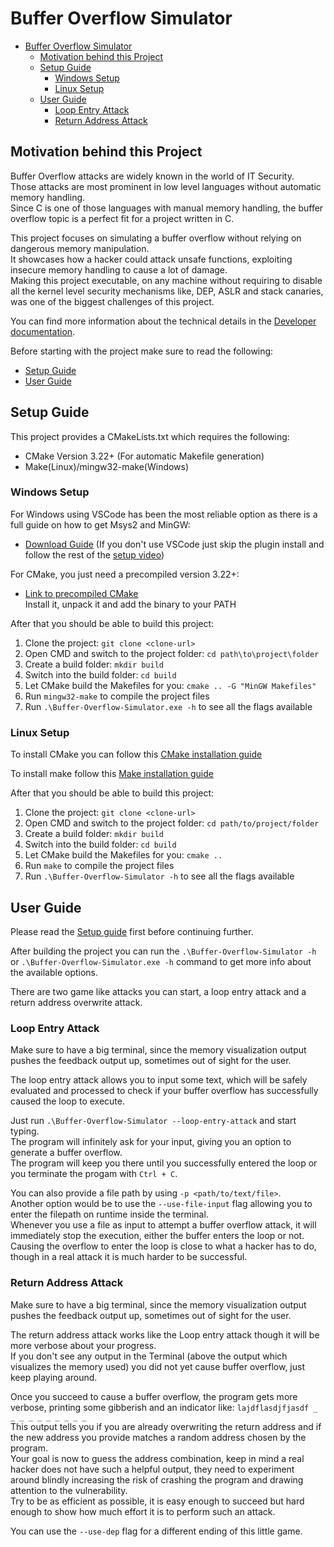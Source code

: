# Buffer Overflow Simulator

<!-- TOC -->
* [Buffer Overflow Simulator](#buffer-overflow-simulator)
  * [Motivation behind this Project](#motivation-behind-this-project)
  * [Setup Guide](#setup-guide)
    * [Windows Setup](#windows-setup)
    * [Linux Setup](#linux-setup)
  * [User Guide](#user-guide)
    * [Loop Entry Attack](#loop-entry-attack)
    * [Return Address Attack](#return-address-attack)
<!-- TOC -->

## Motivation behind this Project

Buffer Overflow attacks are widely known in the world of IT Security.  
Those attacks are most prominent in low level languages without automatic memory handling.  
Since C is one of those languages with manual memory handling, the buffer overflow topic is a perfect fit for a project written in C.

This project focuses on simulating a buffer overflow without relying on dangerous memory manipulation.  
It showcases how a hacker could attack unsafe functions, exploiting insecure memory handling to cause a lot of damage.  
Making this project executable, on any machine without requiring to disable all the kernel level security mechanisms like,
DEP, ASLR and stack canaries, was one of the biggest challenges of this project.

You can find more information about the technical details in the [Developer documentation](DeveloperDocumentation.md).

Before starting with the project make sure to read the following:
 - [Setup Guide](#setup-guide)
 - [User Guide](#user-guide)

## Setup Guide

This project provides a CMakeLists.txt which requires the following:
 - CMake Version 3.22+ (For automatic Makefile generation)
 - Make(Linux)/mingw32-make(Windows)

### Windows Setup

For Windows using VSCode has been the most reliable option as there is a full guide on how to get Msys2 and MinGW:
- [Download Guide](https://code.visualstudio.com/docs/cpp/config-mingw) (If you don't use VSCode just skip the plugin install and follow the rest of the [setup video](https://code.visualstudio.com/docs/cpp/config-mingw#_installing-the-mingww64-toolchain))

For CMake, you just need a precompiled version 3.22+:
 - [Link to precompiled CMake](https://cmake.org/download/#latest)  
   Install it, unpack it and add the binary to your PATH

After that you should be able to build this project:
1. Clone the project: `git clone <clone-url>`
2. Open CMD and switch to the project folder: `cd path\to\project\folder`
3. Create a build folder: `mkdir build`
4. Switch into the build folder: `cd build`
5. Let CMake build the Makefiles for you: `cmake .. -G "MinGW Makefiles"`
6. Run `mingw32-make` to compile the project files
7. Run `.\Buffer-Overflow-Simulator.exe -h` to see all the flags available

### Linux Setup
To install CMake you can follow this [CMake installation guide](https://askubuntu.com/a/865294) 

To install make follow this [Make installation guide](https://askubuntu.com/a/272020)

After that you should be able to build this project:
1. Clone the project: `git clone <clone-url>`
2. Open CMD and switch to the project folder: `cd path/to/project/folder`
3. Create a build folder: `mkdir build`
4. Switch into the build folder: `cd build`
5. Let CMake build the Makefiles for you: `cmake ..`
6. Run `make` to compile the project files
7. Run `.\Buffer-Overflow-Simulator -h` to see all the flags available

## User Guide

Please read the [Setup guide](#setup-guide) first before continuing further.

After building the project you can run the `.\Buffer-Overflow-Simulator -h` or `.\Buffer-Overflow-Simulator.exe -h` command to get more info about the available options.

There are two game like attacks you can start, a loop entry attack and a return address overwrite attack.

### Loop Entry Attack

Make sure to have a big terminal, since the memory visualization output pushes the feedback output up, sometimes out of sight for the user.

The loop entry attack allows you to input some text, which will be safely evaluated and processed to check if your buffer overflow has successfully caused the loop to execute.

Just run `.\Buffer-Overflow-Simulator --loop-entry-attack` and start typing.  
The program will infinitely ask for your input, giving you an option to generate a buffer overflow.  
The program will keep you there until you successfully entered the loop or you terminate the progam with `Ctrl + C`.

You can also provide a file path by using `-p <path/to/text/file>`.  
Another option would be to use the `--use-file-input` flag allowing you to enter the filepath on runtime inside the terminal.  
Whenever you use a file as input to attempt a buffer overflow attack, it will immediately stop the execution, either the buffer enters the loop or not.  
Causing the overflow to enter the loop is close to what a hacker has to do, though in a real attack it is much harder to be successful.

### Return Address Attack

Make sure to have a big terminal, since the memory visualization output pushes the feedback output up, sometimes out of sight for the user.

The return address attack works like the Loop entry attack though it will be more verbose about your progress.  
If you don't see any output in the Terminal (above the output which visualizes the memory used) you did not yet cause buffer overflow, just keep playing around.

Once you succeed to cause a buffer overflow, the program gets more verbose, printing some gibberish and an indicator like: `lajdflasdjfjasdf _ _ _ _ _ _ _ _ _ _`  
This output tells you if you are already overwriting the return address and if the new address you provide matches a random address chosen by the program.  
Your goal is now to guess the address combination, keep in mind a real hacker does not have such a helpful output, they need to experiment around blindly increasing the risk of crashing the program and drawing attention to the vulnerability.  
Try to be as efficient as possible, it is easy enough to succeed but hard enough to show how much effort it is to perform such an attack.

You can use the `--use-dep` flag for a different ending of this little game.
